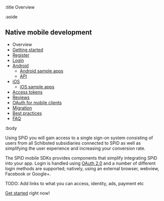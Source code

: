 :title Overview

:aside

## Native mobile development

- Overview
- [Getting started](/mobile/mobile-development)
- [Register](/mobile/register)
- [Login](/mobile/login)
- [Android](/sdks/android)
    - [Android sample apps](/sdks/android/sample-apps)
    - [API](/sdks/android/api)
- [iOS](/sdks/ios)
    - [iOS sample apps](/sdks/ios/sample-apps)
- [Access tokens](/mobile/access-tokens)
- [Reviews](/mobile/reviews)
- [OAuth for mobile clients](/mobile/oauth-authentication-on-mobile-devices)
- [Migration](/mobile/migration)
- [Best practices](/mobile/best-practices)
- [FAQ](/mobile/faq)

:body

Using SPiD you will gain access to a single sign-on system consisting of users from all Schibsted subsidiaries connected to SPiD as well as simplifying the user experience and increasing your conversion rate.

The SPiD mobile SDKs provides components that simplify integrating SPiD into your app. Login is handled using [OAuth 2.0](/mobile/oauth-authentication-on-mobile-devices) and a number of different login methods are supported; natively, using an external browser, webview, Facebook or Google+.

TODO: Add links to what you can access, identity, ads, payment etc

[Get started](/mobile/mobile-development) right now!
